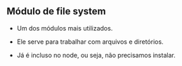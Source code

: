 ## Módulo de file system

- Um dos módulos mais utilizados.

- Ele serve para trabalhar com arquivos e diretórios.

- Já é incluso no node, ou seja, não precisamos instalar.
